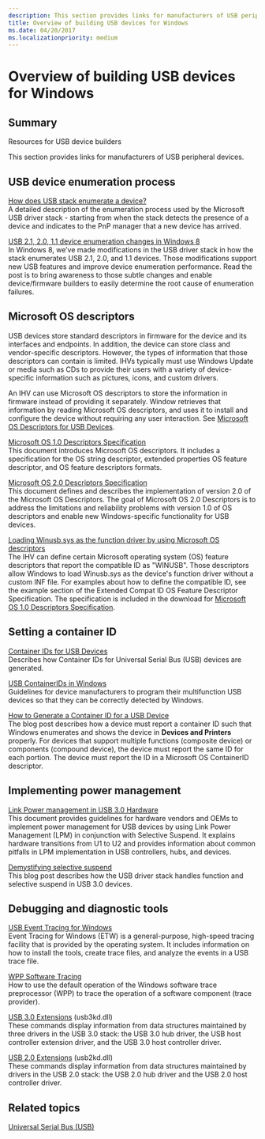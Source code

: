 ```yaml
---
description: This section provides links for manufacturers of USB peripheral devices.
title: Overview of building USB devices for Windows
ms.date: 04/20/2017
ms.localizationpriority: medium
---
```


# Overview of building USB devices for Windows

## Summary

Resources for USB device builders

This section provides links for manufacturers of USB peripheral devices.

## USB device enumeration process

[How does USB stack enumerate a device?](https://techcommunity.microsoft.com/t5/microsoft-usb-blog/how-does-usb-stack-enumerate-a-device/ba-p/270685)  
A detailed description of the enumeration process used by the Microsoft USB driver stack - starting from when the stack detects the presence of a device and indicates to the PnP manager that a new device has arrived.

[USB 2.1, 2.0, 1.1 device enumeration changes in Windows 8](https://techcommunity.microsoft.com/t5/microsoft-usb-blog/usb-2-1-2-0-1-1-device-enumeration-changes-in-windows-8/ba-p/270775)  
In Windows 8, we’ve made modifications in the USB driver stack in how the stack enumerates USB 2.1, 2.0, and 1.1 devices. Those modifications support new USB features and improve device enumeration performance. Read the post is to bring awareness to those subtle changes and enable device/firmware builders to easily determine the root cause of enumeration failures.

## Microsoft OS descriptors

USB devices store standard descriptors in firmware for the device and its interfaces and endpoints. In addition, the device can store class and vendor-specific descriptors. However, the types of information that those descriptors can contain is limited. IHVs typically must use Windows Update or media such as CDs to provide their users with a variety of device-specific information such as pictures, icons, and custom drivers.

An IHV can use Microsoft OS descriptors to store the information in firmware instead of providing it separately. Window retrieves that information by reading Microsoft OS descriptors, and uses it to install and configure the device without requiring any user interaction. See [Microsoft OS Descriptors for USB Devices](microsoft-defined-usb-descriptors.md).

[Microsoft OS 1.0 Descriptors Specification](/previous-versions/gg463179(v=msdn.10)?redirectedfrom=MSDN)  
This document introduces Microsoft OS descriptors. It includes a specification for the OS string descriptor, extended properties OS feature descriptor, and OS feature descriptors formats.

[Microsoft OS 2.0 Descriptors Specification](./microsoft-os-2-0-descriptors-specification.md)  
This document defines and describes the implementation of version 2.0 of the Microsoft OS Descriptors. The goal of Microsoft OS 2.0 Descriptors is to address the limitations and reliability problems with version 1.0 of OS descriptors and enable new Windows-specific functionality for USB devices.

[Loading Winusb.sys as the function driver by using Microsoft OS descriptors](automatic-installation-of-winusb.md)  
The IHV can define certain Microsoft operating system (OS) feature descriptors that report the compatible ID as "WINUSB". Those descriptors allow Windows to load Winusb.sys as the device's function driver without a custom INF file. For examples about how to define the compatible ID, see the example section of the Extended Compat ID OS Feature Descriptor Specification. The specification is included in the download for [Microsoft OS 1.0 Descriptors Specification](/previous-versions/gg463179(v=msdn.10)?redirectedfrom=MSDN).

## Setting a container ID

[Container IDs for USB Devices](../install/how-usb-devices-are-assigned-container-ids.md)  
Describes how Container IDs for Universal Serial Bus (USB) devices are generated.

[USB ContainerIDs in Windows](usb-containerids-in-windows.md)  
Guidelines for device manufacturers to program their multifunction USB devices so that they can be correctly detected by Windows.

[How to Generate a Container ID for a USB Device](https://techcommunity.microsoft.com/t5/microsoft-usb-blog/how-to-generate-a-container-id-for-a-usb-device/ba-p/270724)  
The blog post describes how a device must report a container ID such that Windows enumerates and shows the device in **Devices and Printers** properly. For devices that support multiple functions (composite device) or components (compound device), the device must report the same ID for each portion. The device must report the ID in a Microsoft OS ContainerID descriptor.

## Implementing power management

[Link Power management in USB 3.0 Hardware](./usb-3-0-lpm-mechanism-.md)  
This document provides guidelines for hardware vendors and OEMs to implement power management for USB devices by using Link Power Management (LPM) in conjunction with Selective Suspend. It explains hardware transitions from U1 to U2 and provides information about common pitfalls in LPM implementation in USB controllers, hubs, and devices.

[Demystifying selective suspend](https://techcommunity.microsoft.com/t5/microsoft-usb-blog/demystifying-usb-selective-suspend/ba-p/270736)  
This blog post describes how the USB driver stack handles function and selective suspend in USB 3.0 devices.

## Debugging and diagnostic tools

[USB Event Tracing for Windows](usb-event-tracing-for-windows.md)  
Event Tracing for Windows (ETW) is a general-purpose, high-speed tracing facility that is provided by the operating system. It includes information on how to install the tools, create trace files, and analyze the events in a USB trace file.

[WPP Software Tracing](../devtest/wpp-software-tracing.md)  
How to use the default operation of the Windows software trace preprocessor (WPP) to trace the operation of a software component (trace provider).

[USB 3.0 Extensions](../debugger/usb-3-extensions.md) (usb3kd.dll)  
These commands display information from data structures maintained by three drivers in the USB 3.0 stack: the USB 3.0 hub driver, the USB host controller extension driver, and the USB 3.0 host controller driver.

[USB 2.0 Extensions](../debugger/usb-2-0-extensions.md) (usb2kd.dll)  
These commands display information from data structures maintained by drivers in the USB 2.0 stack: the USB 2.0 hub driver and the USB 2.0 host controller driver.

## Related topics

[Universal Serial Bus (USB)](../index.yml)